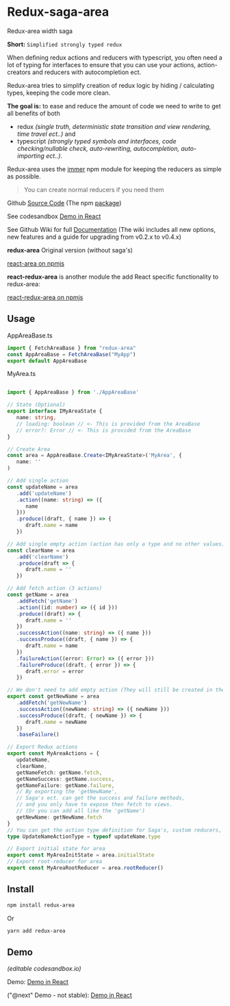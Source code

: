 # Redux-saga-area

Redux-area width saga

**Short:** `Simplified strongly typed redux`

When defining redux actions and reducers with typescript,
you often need a lot of typing for interfaces to ensure that you can use your actions,
action-creators and reducers with autocompletion ect.

Redux-area tries to simplify creation of redux logic by hiding / calculating types,
keeping the code more clean.

**The goal is:** to ease and reduce the amount of code we need to write to get all benefits of both

- redux _(single truth, deterministic state transition and view rendering, time travel ect..)_
  and
- typescript _(strongly typed symbols and interfaces, code checking/nullable check, auto-rewriting, autocompletion, auto-importing ect..)_.

Redux-area uses the [immer](https://github.com/immerjs/immer) npm module for keeping the reducers as simple as possible.

> You can create normal reducers if you need them

Github [Source Code](https://github.com/alfnielsen/redux-area) (The npm [package](https://www.npmjs.com/package/redux-area))

See codesandbox [Demo in React](https://codesandbox.io/s/redux-area-base-ex-tb1lr?fontsize=14&hidenavigation=1&theme=dark)

See Github Wiki for full [Documentation](https://github.com/alfnielsen/redux-area/wiki) (The wiki includes all new options, new features and a guide for upgrading from v0.2.x to v0.4.x)

**redux-area** Original version (without saga's)

[react-area on npmjs](https://www.npmjs.com/package/react-area)

**react-redux-area** is another module the add React specific functionality to redux-area:

[react-redux-area on npmjs](https://www.npmjs.com/package/react-redux-area)

## Usage

AppAreaBase.ts

```ts
import { FetchAreaBase } from "redux-area"
const AppAreaBase = FetchAreaBase("MyApp")
export default AppAreaBase
```

MyArea.ts

```ts

import { AppAreaBase } from './AppAreaBase'

// State (Optional)
export interface IMyAreaState {
   name: string,
   // loading: boolean // <- This is provided from the AreaBase
   // error?: Error // <- This is provided from the AreaBase
}

// Create Area
const area = AppAreaBase.Create<IMyAreaState>('MyArea', {
   name: ''
)

// Add single action
const updateName = area
   .add('updateName')
   .action((name: string) => ({
      name
   }))
   .produce((draft, { name }) => {
      draft.name = name
   })

// Add single empty action (action has only a type and no other values)
const clearName = area
   .add('clearName')
   .produce(draft => {
      draft.name = ''
   })

// Add fetch action (3 actions)
const getName = area
   .addFetch('getName')
   .action((id: number) => ({ id }))
   .produce((draft) => {
      draft.name = ''
   })
   .successAction((name: string) => ({ name }))
   .successProduce((draft, { name }) => {
      draft.name = name
   })
   .failureAction((error: Error) => ({ error }))
   .failureProduce((draft, { error }) => {
      draft.error = error
   })

// We don't need to add empty action (They will still be created in the 'getNewName')
export const getNewName = area
   .addFetch('getNewName')
   .successAction((newName: string) => ({ newName }))
   .successProduce((draft, { newName }) => {
      draft.name = newName
   })
   .baseFailure()

// Export Redux actions
export const MyAreaActions = {
   updateName,
   clearName,
   getNameFetch: getName.fetch,
   getNameSuccess: getName.success,
   getNameFailure: getName.failure,
   // By exporting the 'getNewName',
   // Saga's ect. can get the success and failure methods,
   // and you only have to expose then fetch to views.
   // (Or you can add all like the 'getName')
   getNewName: getNewName.fetch
}
// You can get the action type definition for Saga's, custom reducers, ect. like this:
type UpdateNameActionType = typeof updateName.type

// Export initial state for area
export const MyAreaInitState = area.initialState
// Export root-reducer for area
export const MyAreaRootReducer = area.rootReducer()
```

## Install

```sh
npm install redux-area
```

Or

```sh
yarn add redux-area
```

## Demo

_(editable codesandbox.io)_

Demo: [Demo in React](https://codesandbox.io/s/redux-saga-area-base-ex-071pn)

("@next" Demo - not stable): [Demo in React](https://codesandbox.io/s/redux-saga-area-next-base-ex-wwd17)
